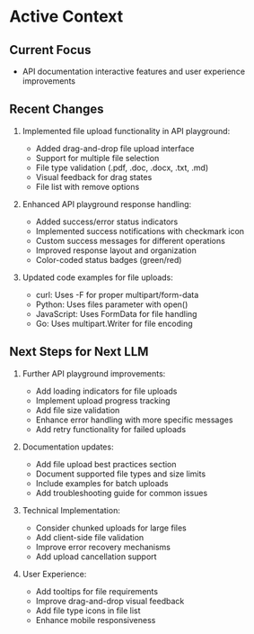 # Active Context

## Current Focus
- API documentation interactive features and user experience improvements

## Recent Changes
1. Implemented file upload functionality in API playground:
   - Added drag-and-drop file upload interface
   - Support for multiple file selection
   - File type validation (.pdf, .doc, .docx, .txt, .md)
   - Visual feedback for drag states
   - File list with remove options

2. Enhanced API playground response handling:
   - Added success/error status indicators
   - Implemented success notifications with checkmark icon
   - Custom success messages for different operations
   - Improved response layout and organization
   - Color-coded status badges (green/red)

3. Updated code examples for file uploads:
   - curl: Uses -F for proper multipart/form-data
   - Python: Uses files parameter with open()
   - JavaScript: Uses FormData for file handling
   - Go: Uses multipart.Writer for file encoding

## Next Steps for Next LLM
1. Further API playground improvements:
   - Add loading indicators for file uploads
   - Implement upload progress tracking
   - Add file size validation
   - Enhance error handling with more specific messages
   - Add retry functionality for failed uploads

2. Documentation updates:
   - Add file upload best practices section
   - Document supported file types and size limits
   - Include examples for batch uploads
   - Add troubleshooting guide for common issues

3. Technical Implementation:
   - Consider chunked uploads for large files
   - Add client-side file validation
   - Improve error recovery mechanisms
   - Add upload cancellation support

4. User Experience:
   - Add tooltips for file requirements
   - Improve drag-and-drop visual feedback
   - Add file type icons in file list
   - Enhance mobile responsiveness
